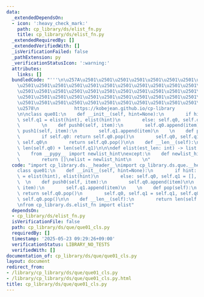 ```yaml
---
data:
  _extendedDependsOn:
  - icon: ':heavy_check_mark:'
    path: cp_library/ds/elist_fn.py
    title: cp_library/ds/elist_fn.py
  _extendedRequiredBy: []
  _extendedVerifiedWith: []
  _isVerificationFailed: false
  _pathExtension: py
  _verificationStatusIcon: ':warning:'
  attributes:
    links: []
  bundledCode: "'''\n\u257A\u2501\u2501\u2501\u2501\u2501\u2501\u2501\u2501\u2501\u2501\
    \u2501\u2501\u2501\u2501\u2501\u2501\u2501\u2501\u2501\u2501\u2501\u2501\u2501\
    \u2501\u2501\u2501\u2501\u2501\u2501\u2501\u2501\u2501\u2501\u2501\u2501\u2501\
    \u2501\u2501\u2501\u2501\u2501\u2501\u2501\u2501\u2501\u2501\u2501\u2501\u2501\
    \u2501\u2501\u2501\u2501\u2501\u2501\u2501\u2501\u2501\u2501\u2501\u2501\u2501\
    \u2578\n             https://kobejean.github.io/cp-library               \n'''\n\
    \n\nclass que01:\n    def __init__(self, hint=None):\n        if hint: self.q0,\
    \ self.q1 = elist(hint), elist(hint)\n        else: self.q0, self.q1 = [], []\n\
    \        \n    def push0(self, item):\n        self.q0.append(item)\n\n    def\
    \ push1(self, item):\n        self.q1.append(item)\n    \n    def pop(self):\n\
    \        if self.q0: return self.q0.pop()\n        self.q0, self.q1 = self.q1,\
    \ self.q0\n        return self.q0.pop()\n\n    def __len__(self):\n        return\
    \ len(self.q0) + len(self.q1)\n\n\ndef elist(est_len: int) -> list: ...\ntry:\n\
    \    from __pypy__ import newlist_hint\nexcept:\n    def newlist_hint(hint):\n\
    \        return []\nelist = newlist_hint\n    \n"
  code: "import cp_library.ds.__header__\nimport cp_library.ds.que.__header__\n\n\
    class que01:\n    def __init__(self, hint=None):\n        if hint: self.q0, self.q1\
    \ = elist(hint), elist(hint)\n        else: self.q0, self.q1 = [], []\n      \
    \  \n    def push0(self, item):\n        self.q0.append(item)\n\n    def push1(self,\
    \ item):\n        self.q1.append(item)\n    \n    def pop(self):\n        if self.q0:\
    \ return self.q0.pop()\n        self.q0, self.q1 = self.q1, self.q0\n        return\
    \ self.q0.pop()\n\n    def __len__(self):\n        return len(self.q0) + len(self.q1)\n\
    \nfrom cp_library.ds.elist_fn import elist"
  dependsOn:
  - cp_library/ds/elist_fn.py
  isVerificationFile: false
  path: cp_library/ds/que/que01_cls.py
  requiredBy: []
  timestamp: '2025-05-23 09:29:26+09:00'
  verificationStatus: LIBRARY_NO_TESTS
  verifiedWith: []
documentation_of: cp_library/ds/que/que01_cls.py
layout: document
redirect_from:
- /library/cp_library/ds/que/que01_cls.py
- /library/cp_library/ds/que/que01_cls.py.html
title: cp_library/ds/que/que01_cls.py
---
```

